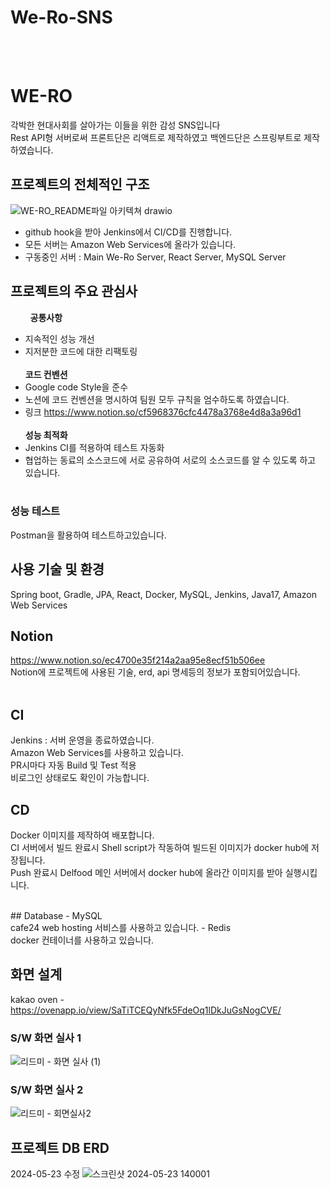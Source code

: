 # We-Ro-SNS
<br><br>


WE-RO
=============
각박한 현대사회를 살아가는 이들을 위한 감성 SNS입니다<br>
Rest API형 서버로써 프론트단은 리액트로 제작하였고 백엔드단은 스프링부트로 제작하였습니다.<br>

## 프로젝트의 전체적인 구조
![WE-RO_README파일 아키텍쳐 drawio](https://github.com/Path-Finder-Org/We-Ro-SNS/assets/104974710/b081aa81-c543-4ce6-afc1-481363c45c56)
- github hook을 받아 Jenkins에서 CI/CD를 진행합니다.
- 모든 서버는 Amazon Web Services에 올라가 있습니다.<br>
- 구동중인 서버 : Main We-Ro Server, React Server, MySQL Server


## 프로젝트의 주요 관심사
&nbsp;&nbsp;&nbsp;&nbsp;&nbsp;&nbsp;&nbsp;&nbsp;<b>공통사항</b><br>
- 지속적인 성능 개선
- 지저분한 코드에 대한 리팩토링
<br><br>
<b>코드 컨벤션</b><br>
- Google code Style을 준수
- 노션에 코드 컨벤션을 명시하여 팀원 모두 규칙을 엄수하도록 하였습니다.
- 링크 <https://www.notion.so/cf5968376cfc4478a3768e4d8a3a96d1>
<br><br>
<b>성능 최적화</b>
- Jenkins CI를 적용하여 테스트 자동화
- 협업하는 동료의 소스코드에 서로 공유하여 서로의 소스코드를 알 수 있도록 하고 있습니다.
<br><br>

### 성능 테스트
Postman을 활용하여 테스트하고있습니다.<br>


## 사용 기술 및 환경
Spring boot, Gradle, JPA, React, Docker, MySQL, Jenkins, Java17, Amazon Web Services
<br>

## Notion
<https://www.notion.so/ec4700e35f214a2aa95e8ecf51b506ee><br>
Notion에 프로젝트에 사용된 기술, erd, api 명세등의 정보가 포함되어있습니다.<br>
<br>
## CI
Jenkins : 서버 운영을 종료하였습니다.<br>
Amazon Web Services를 사용하고 있습니다.<br>
PR시마다 자동 Build 및 Test 적용<br>
비로그인 상태로도 확인이 가능합니다.<br>

## CD
Docker 이미지를 제작하여 배포합니다.<br>
CI 서버에서 빌드 완료시 Shell script가 작동하여 빌드된 이미지가 docker hub에 저장됩니다.<br>
Push 완료시 Delfood 메인 서버에서 docker hub에 올라간 이미지를 받아 실행시킵니다.<br>


<br>
## Database
- MySQL<br>
cafe24 web hosting 서비스를 사용하고 있습니다.
- Redis<br>
docker 컨테이너를 사용하고 있습니다.
<br>

## 화면 설계
kakao oven - <https://ovenapp.io/view/SaTiTCEQyNfk5FdeOq1lDkJuGsNogCVE/>

### S/W 화면 실사 1
![리드미 - 화면 실사 (1)](https://github.com/Path-Finder-Org/We-Ro-SNS/assets/104974710/b0c5b327-4567-44fa-8e0a-47fddf03131a)

### S/W 화면 실사 2
![리드미 - 회면실사2](https://github.com/Path-Finder-Org/We-Ro-SNS/assets/104974710/a6d343da-bbcf-47c0-b386-5a0122641d9a)

## 프로젝트 DB ERD
2024-05-23 수정
![스크린샷 2024-05-23 140001](https://github.com/Path-Finder-Org/We-Ro-SNS/assets/104974710/8bb1dcc7-f59f-4b42-b92d-049fa0f4e783)


